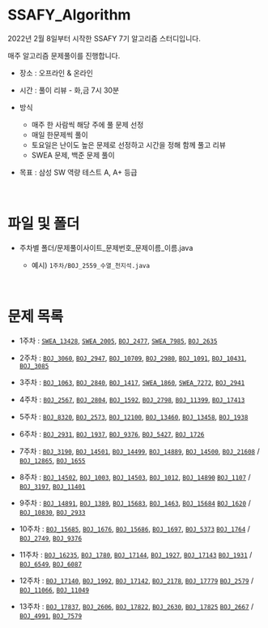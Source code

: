 # SSAFY_Algorithm

2022년 2월 8일부터 시작한 SSAFY 7기 알고리즘 스터디입니다.

매주 알고리즘 문제풀이를 진행합니다.

* 장소 : 오프라인 & 온라인
* 시간 : 풀이 리뷰 - 화,금 7시 30분
* 방식
  * 매주 한 사람씩 해당 주에 풀 문제 선정
  * 매일 한문제씩 풀이
  * 토요일은 난이도 높은 문제로 선정하고 시간을 정해 함께 풀고 리뷰
  * SWEA 문제, 백준 문제 풀이

* 목표 : 삼성 SW 역량 테스트 A, A+ 등급

<br>

# 파일 및 폴더
* 주차별 폴더/문제풀이사이트_문제번호_문제이름_이름.java

  * 예시) `1주차/BOJ_2559_수열_천지석.java`
  
  
  
<br>

# 문제 목록
* 1주차 : [`SWEA_13428`](https://swexpertacademy.com/main/code/problem/problemDetail.do?contestProbId=AX4EJPs68IkDFARe), [`SWEA_2005`](https://swexpertacademy.com/main/code/problem/problemDetail.do?contestProbId=AV5P0-h6Ak4DFAUq), [`BOJ_2477`](https://www.acmicpc.net/problem/2477), [`SWEA_7985`](https://swexpertacademy.com/main/code/problem/problemDetail.do?contestProbId=AWu1JmN6Js4DFASy), [`BOJ_2635`](https://www.acmicpc.net/problem/2635)

* 2주차 : [`BOJ_3060`](https://www.acmicpc.net/problem/3060), [`BOJ_2947`](https://www.acmicpc.net/problem/2947), [`BOJ_10709`](https://www.acmicpc.net/problem/10709), [`BOJ_2980`](https://www.acmicpc.net/problem/2980), [`BOJ_1091`](https://www.acmicpc.net/problem/1091), [`BOJ_10431`](https://www.acmicpc.net/problem/10431), [`BOJ_3085`](https://www.acmicpc.net/problem/3085)

* 3주차 : [`BOJ_1063`](https://www.acmicpc.net/problem/1063), [`BOJ_2840`](https://www.acmicpc.net/problem/2840), [`BOJ_1417`](https://www.acmicpc.net/problem/1417), [`SWEA_1860`](https://swexpertacademy.com/main/code/problem/problemDetail.do?contestProbId=AV5LsaaqDzYDFAXc), [`SWEA_7272`](https://swexpertacademy.com/main/code/problem/problemDetail.do?contestProbId=AWl0ZQ8qn7UDFAXz), [`BOJ_2941`](https://www.acmicpc.net/problem/2941)

* 4주차 : [`BOJ_2567`](https://www.acmicpc.net/problem/2567), [`BOJ_2804`](https://www.acmicpc.net/problem/2804), [`BOJ_1592`](https://www.acmicpc.net/problem/1592), [`BOJ_2798`](https://www.acmicpc.net/problem/2798), [`BOJ_11399`](https://www.acmicpc.net/problem/11399), [`BOJ_17413`](https://www.acmicpc.net/problem/17413)

* 5주차 : [`BOJ_8320`](https://www.acmicpc.net/problem/8320), [`BOJ_2573`](https://www.acmicpc.net/problem/2573), [`BOJ_12100`](https://www.acmicpc.net/problem/12100), [`BOJ_13460`](https://www.acmicpc.net/problem/13460), [`BOJ_13458`](https://www.acmicpc.net/problem/13458), [`BOJ_1938`](https://www.acmicpc.net/problem/1938)

* 6주차 : [`BOJ_2931`](https://www.acmicpc.net/problem/2931), [`BOJ_1937`](https://www.acmicpc.net/problem/1937), [`BOJ_9376`](https://www.acmicpc.net/problem/9376), [`BOJ_5427`](https://www.acmicpc.net/problem/5427), [`BOJ_1726`](https://www.acmicpc.net/problem/1726)

* 7주차 : [`BOJ_3190`](https://www.acmicpc.net/problem/3190), [`BOJ_14501`](https://www.acmicpc.net/problem/14501), [`BOJ_14499`](https://www.acmicpc.net/problem/14499), [`BOJ_14889`](https://www.acmicpc.net/problem/14889), [`BOJ_14500`](https://www.acmicpc.net/problem/14500), 
[`BOJ_21608`](https://www.acmicpc.net/problem/21608) / [`BOJ_12865`](https://www.acmicpc.net/problem/12865), 
[`BOJ_1655`](https://www.acmicpc.net/problem/1655)

* 8주차 : [`BOJ_14502`](https://www.acmicpc.net/problem/14502), [`BOJ_1003`](https://www.acmicpc.net/problem/1003), [`BOJ_14503`](https://www.acmicpc.net/problem/14503), [`BOJ_1012`](https://www.acmicpc.net/problem/1012), 
[`BOJ_14890`](https://www.acmicpc.net/problem/14890) [`BOJ_1107`](https://www.acmicpc.net/problem/1107) / 
[`BOJ_3197`](https://www.acmicpc.net/problem/3197), [`BOJ_11401`](https://www.acmicpc.net/problem/11401)

* 9주차 : [`BOJ_14891`](https://www.acmicpc.net/problem/14891), [`BOJ_1389`](https://www.acmicpc.net/problem/1389), [`BOJ_15683`](https://www.acmicpc.net/problem/15683), [`BOJ_1463`](https://www.acmicpc.net/problem/1463), 
[`BOJ_15684`](https://www.acmicpc.net/problem/15684) [`BOJ_1620`](https://www.acmicpc.net/problem/1620) / 
[`BOJ_10830`](https://www.acmicpc.net/problem/10830), [`BOJ_2933`](https://www.acmicpc.net/problem/2933)

* 10주차 : [`BOJ_15685`](https://www.acmicpc.net/problem/15685), [`BOJ_1676`](https://www.acmicpc.net/problem/1676), 
[`BOJ_15686`](https://www.acmicpc.net/problem/15686), [`BOJ_1697`](https://www.acmicpc.net/problem/1697), 
[`BOJ_5373`](https://www.acmicpc.net/problem/5373) [`BOJ_1764`](https://www.acmicpc.net/problem/1764) / 
[`BOJ_2749`](https://www.acmicpc.net/problem/2749), [`BOJ_9376`](https://www.acmicpc.net/problem/9376)

* 11주차 : [`BOJ_16235`](https://www.acmicpc.net/problem/16235), [`BOJ_1780`](https://www.acmicpc.net/problem/1780), 
[`BOJ_17144`](https://www.acmicpc.net/problem/17144), [`BOJ_1927`](https://www.acmicpc.net/problem/1927), 
[`BOJ_17143`](https://www.acmicpc.net/problem/17143) [`BOJ_1931`](https://www.acmicpc.net/problem/1931) / 
[`BOJ_6549`](https://www.acmicpc.net/problem/6549), [`BOJ_6087`](https://www.acmicpc.net/problem/6087)

* 12주차 : [`BOJ_17140`](https://www.acmicpc.net/problem/17140), [`BOJ_1992`](https://www.acmicpc.net/problem/1992), 
[`BOJ_17142`](https://www.acmicpc.net/problem/17142), [`BOJ_2178`](https://www.acmicpc.net/problem/2178), 
[`BOJ_17779`](https://www.acmicpc.net/problem/17779) [`BOJ_2579`](https://www.acmicpc.net/problem/2579) / 
[`BOJ_11066`](https://www.acmicpc.net/problem/11066), [`BOJ_11049`](https://www.acmicpc.net/problem/11049)

* 13주차 : [`BOJ_17837`](https://www.acmicpc.net/problem/17837), [`BOJ_2606`](https://www.acmicpc.net/problem/2606), 
[`BOJ_17822`](https://www.acmicpc.net/problem/17822), [`BOJ_2630`](https://www.acmicpc.net/problem/2630), 
[`BOJ_17825`](https://www.acmicpc.net/problem/17825) [`BOJ_2667`](https://www.acmicpc.net/problem/2667) / 
[`BOJ_4991`](https://www.acmicpc.net/problem/4991), [`BOJ_7579`](https://www.acmicpc.net/problem/7579)
